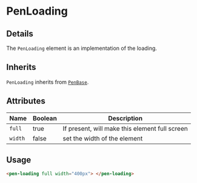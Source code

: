 # PenLoading

## Details

The `PenLoading` element is an implementation of the loading.

## Inherits

`PenLoading` inherits from [`PenBase`](../pen-base).

## Attributes

| Name    | Boolean | Description                                    |
| ------- | ------- | ---------------------------------------------- |
| `full`  | true    | If present, will make this element full screen |
| `width` | false   | set the width of the element                   |

## Usage

```html
<pen-loading full width="400px"> </pen-loading>
```
